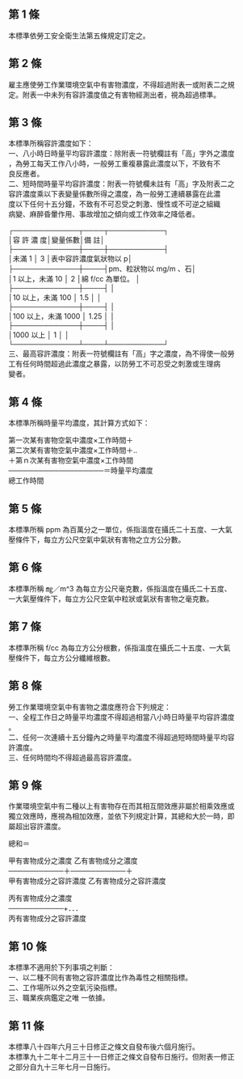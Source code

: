 第 1 條
-------
本標準依勞工安全衛生法第五條規定訂定之。

第 2 條
-------
雇主應使勞工作業環境空氣中有害物濃度，不得超過附表一或附表二之規  
定。附表一中未列有容許濃度值之有害物經測出者，視為超過標準。

第 3 條
-------
本標準所稱容許濃度如下：  
一、八小時日時量平均容許濃度：除附表一符號欄註有「高」字外之濃度  
    ，為勞工每天工作八小時，一般勞工重複暴露此濃度以下，不致有不  
    良反應者。  
二、短時間時量平均容許濃度：附表一符號欄未註有「高」字及附表二之  
    容許濃度乘以下表變量係數所得之濃度，為一般勞工連續暴露在此濃  
    度以下任何十五分鐘，不致有不可忍受之刺激、慢性或不可逆之組織  
    病變、麻醉昏暈作用、事故增加之傾向或工作效率之降低者。  
  
┌─────────────┬────┬───────────┐  
│容      許      濃      度│變量係數│備                  註│  
├─────────────┼────┼───────────┤  
│未滿 1                    │    3   │表中容許濃度氣狀物以 p│  
├─────────────┼────┤pm、粒狀物以 mg/m 、石│  
│1 以上，未滿 10           │    2   │綿 f/cc 為單位。      │  
├─────────────┼────┤                      │  
│10  以上，未滿 100        │   1.5  │                      │  
├─────────────┼────┤                      │  
│100 以上，未滿 1000       │   1.25 │                      │  
├─────────────┼────┤                      │  
│1000  以上                │    1   │                      │  
└─────────────┴────┴───────────┘  
三、最高容許濃度：附表一符號欄註有「高」字之濃度，為不得使一般勞  
    工有任何時間超過此濃度之暴露，以防勞工不可忍受之刺激或生理病  
    變者。

第 4 條
-------
本標準所稱時量平均濃度，其計算方式如下：  
  
第一次某有害物空氣中濃度×工作時間＋  
第二次某有害物空氣中濃度×工作時間＋..  
＋第ｎ次某有害物空氣中濃度×工作時間  
───────────────────＝時量平均濃度  
        總工作時間

第 5 條
-------
本標準所稱 ppm  為百萬分之一單位，係指溫度在攝氏二十五度、一大氣  
壓條件下，每立方公尺空氣中氣狀有害物之立方公分數。

第 6 條
-------
本標準所稱 ㎎／m^3  為每立方公尺毫克數，係指溫度在攝氏二十五度、  
一大氣壓條件下，每立方公尺空氣中粒狀或氣狀有害物之毫克數。

第 7 條
-------
本標準所稱 f/cc 為每立方公分根數，係指溫度在攝氏二十五度、一大氣  
壓條件下，每立方公分纖維根數。

第 8 條
-------
勞工作業環境空氣中有害物之濃度應符合下列規定：  
一、全程工作日之時量平均濃度不得超過相當八小時日時量平均容許濃度  
    。  
二、任何一次連續十五分鐘內之時量平均濃度不得超過短時間時量平均容  
    許濃度。  
三、任何時間均不得超過最高容許濃度。

第 9 條
-------
作業環境空氣中有二種以上有害物存在而其相互間效應非屬於相乘效應或  
獨立效應時，應視為相加效應，並依下列規定計算，其總和大於一時，即  
屬超出容許濃度。  
  
總和＝  
  
  甲有害物成分之濃度      乙有害物成分之濃度  
───────────＋───────────＋  
甲有害物成分之容許濃度  乙有害物成分之容許濃度  
  
  丙有害物成分之濃度  
───────────+．．．  
丙有害物成分之容許濃度

第 10 條
--------
本標準不適用於下列事項之判斷：  
一、以二種不同有害物之容許濃度比作為毒性之相關指標。  
二、工作場所以外之空氣污染指標。  
三、職業疾病鑑定之唯 一依據。

第 11 條
--------
本標準八十四年六月三十日修正之條文自發布後六個月施行。  
本標準九十二年十二月三十一日修正之條文自發布日施行。但附表一修正  
之部分自九十三年七月一日施行。

